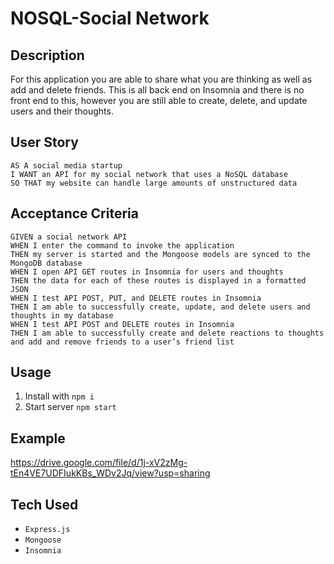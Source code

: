 # NOSQL-Social Network

## Description
For this application you are able to share what you are thinking as well as add and delete friends. This is all back end on Insomnia and there is no front end to this, however you are still able to create, delete, and update users and their thoughts. 
## User Story
```
AS A social media startup
I WANT an API for my social network that uses a NoSQL database
SO THAT my website can handle large amounts of unstructured data
```
## Acceptance Criteria
```
GIVEN a social network API
WHEN I enter the command to invoke the application
THEN my server is started and the Mongoose models are synced to the MongoDB database
WHEN I open API GET routes in Insomnia for users and thoughts
THEN the data for each of these routes is displayed in a formatted JSON
WHEN I test API POST, PUT, and DELETE routes in Insomnia
THEN I am able to successfully create, update, and delete users and thoughts in my database
WHEN I test API POST and DELETE routes in Insomnia
THEN I am able to successfully create and delete reactions to thoughts and add and remove friends to a user’s friend list
```
## Usage
1. Install with `npm i`
2. Start server `npm start`

## Example
https://drive.google.com/file/d/1j-xV2zMg-tEn4VE7UDFIukKBs_WDv2Jq/view?usp=sharing
## Tech Used
- `Express.js`
- `Mongoose`
- `Insomnia`
